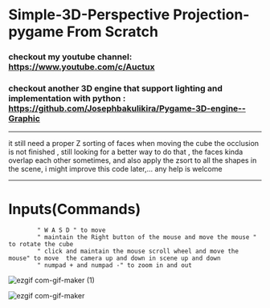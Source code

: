 # Simple-3D-Perspective Projection-pygame From Scratch
 
### checkout my youtube channel: https://www.youtube.com/c/Auctux
### checkout another 3D engine that support lighting and implementation with python : https://github.com/Josephbakulikira/Pygame-3D-engine--Graphic
---

it still need a proper Z sorting of faces when moving the cube the occlusion is not finished , still looking for a better way to do that , the faces kinda overlap each other sometimes,
and also apply the zsort to all the shapes in the scene, i might improve this code later,... any help is welcome

---
# Inputs(Commands)
            " W A S D " to move
            " maintain the Right button of the mouse and move the mouse " to rotate the cube
            " click and maintain the mouse scroll wheel and move the mouse" to move  the camera up and down in scene up and down
            " numpad + and numpad -" to zoom in and out 

![ezgif com-gif-maker (1)](https://user-images.githubusercontent.com/48150537/119762345-2139b280-becb-11eb-986b-4a8efca0b402.gif)

![ezgif com-gif-maker](https://user-images.githubusercontent.com/48150537/119512227-c00dc400-bd90-11eb-8643-0298be8bd933.gif)


